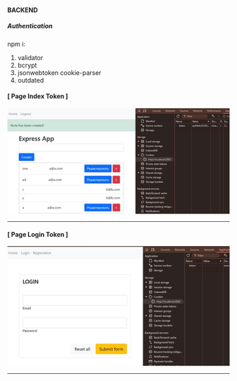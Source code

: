 #### BACKEND

##### Authentication

npm i:
1. validator
2. bcrypt
3. jsonwebtoken cookie-parser
4. outdated

#### [ Page Index Token ]

![page index token](assets/auth_index_token.jpg)
<hr/>

#### [ Page Login Token ]

![page login notoken](assets/auth_login_notoken.jpg)
<hr/>